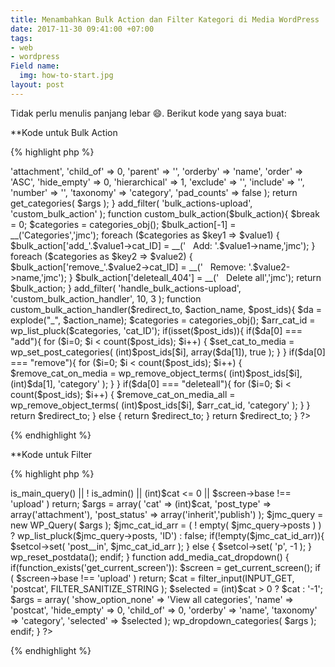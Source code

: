 ```yaml
---
title: Menambahkan Bulk Action dan Filter Kategori di Media WordPress
date: 2017-11-30 09:41:00 +07:00
tags:
- web
- wordpress
Field name:
  img: how-to-start.jpg
layout: post
---
```


Tidak perlu menulis panjang lebar :smile:. Berikut kode yang saya buat:

**Kode untuk Bulk Action

{% highlight php %}
<?php
function categories_obj(){
    $args = array(
        'type'                     => 'attachment',
        'child_of'                 => 0,
        'parent'                   => '',
        'orderby'                  => 'name',
        'order'                    => 'ASC',
        'hide_empty'               => 0,
        'hierarchical'             => 1,
        'exclude'                  => '',
        'include'                  => '',
        'number'                   => '',
        'taxonomy'                 => 'category',
        'pad_counts'               => false 
    );

    return get_categories( $args );
}
add_filter( 'bulk_actions-upload', 'custom_bulk_action' );

function custom_bulk_action($bulk_action){
    $break = 0;
    $categories = categories_obj();
    $bulk_action[-1] = __('Categories','jmc');

    foreach ($categories as $key1 => $value1) {
        $bulk_action['add_'.$value1->cat_ID] = __('&nbsp;&nbsp;&nbsp;Add: '.$value1->name,'jmc');
    }
    foreach ($categories as $key2 => $value2) {
        $bulk_action['remove_'.$value2->cat_ID] = __('&nbsp;&nbsp;&nbsp;Remove: '.$value2->name,'jmc');
    }
    $bulk_action['deleteall_404'] = __('&nbsp;&nbsp;&nbsp;Delete all','jmc');

    return $bulk_action;
}

add_filter( 'handle_bulk_actions-upload', 'custom_bulk_action_handler', 10, 3 );

function custom_bulk_action_handler($redirect_to, $action_name, $post_ids){
    $da = explode("_", $action_name);
    $categories = categories_obj();
    $arr_cat_id = wp_list_pluck($categories, 'cat_ID');

    if(isset($post_ids)){
        if($da[0] === "add"){
            for ($i=0; $i < count($post_ids); $i++) {
                $set_cat_to_media = wp_set_post_categories( (int)$post_ids[$i], array($da[1]), true );
            }
        }
        if($da[0] === "remove"){
            for ($i=0; $i < count($post_ids); $i++) {
                $remove_cat_on_media = wp_remove_object_terms( (int)$post_ids[$i], (int)$da[1], 'category' );
            }
        }
        if($da[0] === "deleteall"){
            for ($i=0; $i < count($post_ids); $i++) {
                $remove_cat_on_media_all = wp_remove_object_terms( (int)$post_ids[$i], $arr_cat_id, 'category' );
            }
        }
        return $redirect_to;
    } else {
        return $redirect_to;
    }
    return $redirect_to;
}
?>
{% endhighlight %}

**Kode untuk Filter

{% highlight php %}
<?php
add_action('pre_get_posts', 'filter_media_by_cat');
add_action( 'restrict_manage_posts', 'add_media_cat_dropdown' );

function filter_media_by_cat( $setcol ) {
    if(function_exists('get_current_screen')):
        $screen = get_current_screen();
        $cat = filter_input(INPUT_GET, 'postcat', FILTER_SANITIZE_STRING );   
        if ( ! $setcol->is_main_query() || ! is_admin() || (int)$cat <= 0 || $screen->base !== 'upload' )
          return;

        $args = array(
            'cat' => (int)$cat,
            'post_type' => array('attachment'),
            'post_status' => array('inherit','publish')
        );

        $jmc_query = new WP_Query( $args );
        $jmc_cat_id_arr = ( ! empty( $jmc_query->posts ) ) ? wp_list_pluck($jmc_query->posts, 'ID') : false;

        if(!empty($jmc_cat_id_arr)){
            $setcol->set( 'post__in', $jmc_cat_id_arr );
        } else {
            $setcol->set( 'p', -1 );
        }
      
        wp_reset_postdata();
    endif;
}

function add_media_cat_dropdown() {
    if(function_exists('get_current_screen')):
        $screen = get_current_screen();
        if ( $screen->base !== 'upload' ) return;
        $cat = filter_input(INPUT_GET, 'postcat', FILTER_SANITIZE_STRING );  
        $selected = (int)$cat > 0 ? $cat : '-1';  
        $args = array(
            'show_option_none'   => 'View all categories',
            'name'               => 'postcat',
            'hide_empty'         => 0,
            'child_of'           => 0,
            'orderby'            => 'name',
            'taxonomy'           => 'category',
            'selected'           => $selected
        ); 
        wp_dropdown_categories( $args );
    endif;
}
?>
{% endhighlight %}